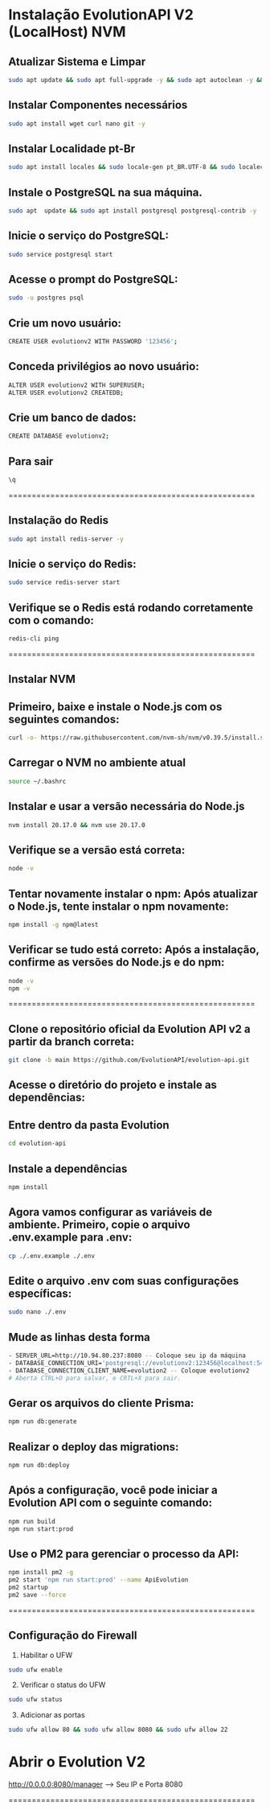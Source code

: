 # Instalação EvolutionAPI V2 (LocalHost) NVM

## Atualizar Sistema e Limpar 

```bash
sudo apt update && sudo apt full-upgrade -y && sudo apt autoclean -y && sudo apt autoremove -y
```
## Instalar Componentes necessários 

```bash
sudo apt install wget curl nano git -y
```
## Instalar Localidade pt-Br 
```bash
sudo apt install locales && sudo locale-gen pt_BR.UTF-8 && sudo localectl set-locale LANG=pt_BR.UTF-8 && sudo update-locale LANG=pt_BR.UTF-8 LC_ALL=pt_BR.UTF-8 LANGUAGE="pt_BR"
```
## Instale o PostgreSQL na sua máquina.

```bash
sudo apt  update && sudo apt install postgresql postgresql-contrib -y

```

## Inicie o serviço do PostgreSQL:

```bash
sudo service postgresql start
```

## Acesse o prompt do PostgreSQL:

```bash
sudo -u postgres psql
```

## Crie um novo usuário:

```bash
CREATE USER evolutionv2 WITH PASSWORD '123456';
```

## Conceda privilégios ao novo usuário:

```bash
ALTER USER evolutionv2 WITH SUPERUSER;
ALTER USER evolutionv2 CREATEDB;
```

## Crie um banco de dados:

```bash
CREATE DATABASE evolutionv2;
```
## Para sair 

```bash
\q
```
=====================================================
## Instalação do Redis

```bash
sudo apt install redis-server -y
```
## Inicie o serviço do Redis:

```bash
sudo service redis-server start
```

## Verifique se o Redis está rodando corretamente com o comando:

```bash
redis-cli ping
```

=====================================================

## Instalar NVM
## Primeiro, baixe e instale o Node.js com os seguintes comandos:

```bash
curl -o- https://raw.githubusercontent.com/nvm-sh/nvm/v0.39.5/install.sh | bash
```

## Carregar o NVM no ambiente atual

```bash
source ~/.bashrc
```
## Instalar e usar a versão necessária do Node.js

```bash
nvm install 20.17.0 && nvm use 20.17.0
```

## Verifique se a versão está correta:

```bash
node -v
```
## Tentar novamente instalar o npm: Após atualizar o Node.js, tente instalar o npm novamente:

```bash
npm install -g npm@latest
```

## Verificar se tudo está correto: Após a instalação, confirme as versões do Node.js e do npm:

```bash
node -v
npm -v
```
=====================================================

## Clone o repositório oficial da Evolution API v2 a partir da branch correta:

```bash
git clone -b main https://github.com/EvolutionAPI/evolution-api.git
```

## Acesse o diretório do projeto e instale as dependências:
## Entre dentro da pasta Evolution

```bash
cd evolution-api
```
## Instale a dependências

```bash
npm install
```
## Agora vamos configurar as variáveis de ambiente. Primeiro, copie o arquivo .env.example para .env:

```bash
cp ./.env.example ./.env
```
## Edite o arquivo .env com suas configurações específicas:

```bash
sudo nano ./.env
```
## Mude as linhas desta forma

```bash
- SERVER_URL=http://10.94.80.237:8080 -- Coloque seu ip da máquina
- DATABASE_CONNECTION_URI='postgresql://evolutionv2:123456@localhost:5432/evolution?schema=public' -- Coloque essa forma
- DATABASE_CONNECTION_CLIENT_NAME=evolution2 -- Coloque evolutionv2
# Aberta CTRL+O para salvar, e CRTL+X para sair.
 ```
## Gerar os arquivos do cliente Prisma:

 ```bash
npm run db:generate
```

## Realizar o deploy das migrations:

 ```bash
npm run db:deploy
```
## Após a configuração, você pode iniciar a Evolution API com o seguinte comando:

```bash
npm run build
npm run start:prod
```
## Use o PM2 para gerenciar o processo da API:

```bash
npm install pm2 -g
pm2 start 'npm run start:prod' --name ApiEvolution
pm2 startup
pm2 save --force

```
=====================================================
## Configuração do Firewall

1. Habilitar o UFW
```bash
sudo ufw enable
```
2. Verificar o status do UFW

```bash
sudo ufw status
```
3. Adicionar as portas

```bash
sudo ufw allow 80 && sudo ufw allow 8080 && sudo ufw allow 22

```

# Abrir o Evolution V2
http://0.0.0.0:8080/manager --> Seu IP e Porta 8080 

=====================================================
